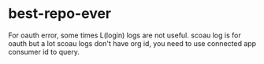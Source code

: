 # best-repo-ever

For oauth error, some times L(login) logs are not useful.
scoau log is for oauth but a lot scoau logs don't have org id, you need to use connected app consumer id to query.

